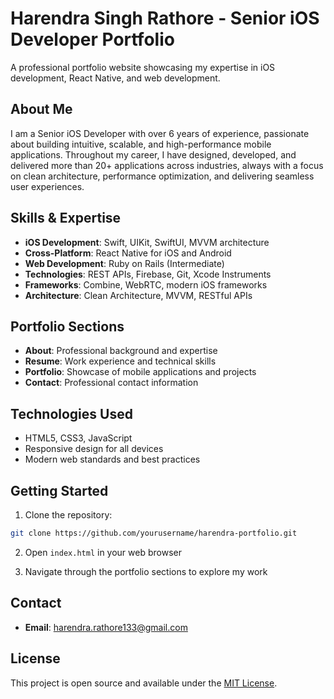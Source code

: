 # Harendra Singh Rathore - Senior iOS Developer Portfolio

A professional portfolio website showcasing my expertise in iOS development, React Native, and web development.

## About Me

I am a Senior iOS Developer with over 6 years of experience, passionate about building intuitive, scalable, and high-performance mobile applications. Throughout my career, I have designed, developed, and delivered more than 20+ applications across industries, always with a focus on clean architecture, performance optimization, and delivering seamless user experiences.

## Skills & Expertise

- **iOS Development**: Swift, UIKit, SwiftUI, MVVM architecture
- **Cross-Platform**: React Native for iOS and Android
- **Web Development**: Ruby on Rails (Intermediate)
- **Technologies**: REST APIs, Firebase, Git, Xcode Instruments
- **Frameworks**: Combine, WebRTC, modern iOS frameworks
- **Architecture**: Clean Architecture, MVVM, RESTful APIs

## Portfolio Sections

- **About**: Professional background and expertise
- **Resume**: Work experience and technical skills
- **Portfolio**: Showcase of mobile applications and projects
- **Contact**: Professional contact information

## Technologies Used

- HTML5, CSS3, JavaScript
- Responsive design for all devices
- Modern web standards and best practices

## Getting Started

1. Clone the repository:
```bash
git clone https://github.com/yourusername/harendra-portfolio.git
```

2. Open `index.html` in your web browser

3. Navigate through the portfolio sections to explore my work

## Contact

- **Email**: harendra.rathore133@gmail.com

## License

This project is open source and available under the [MIT License](LICENSE).
